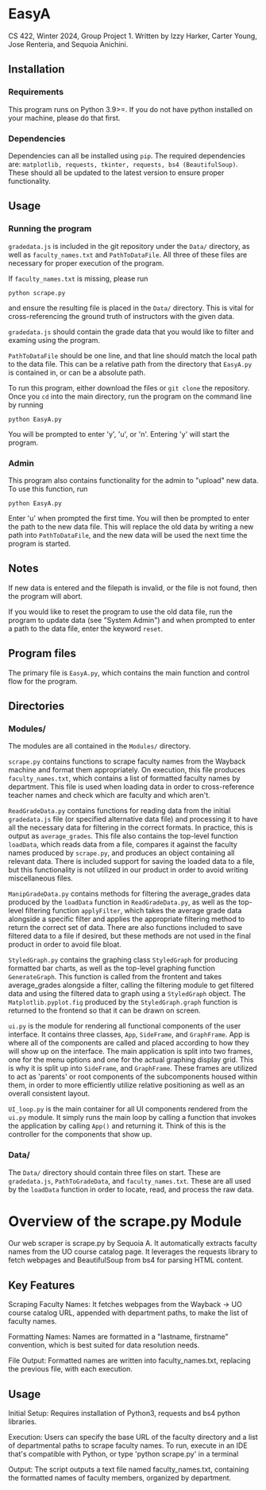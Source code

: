 # EasyA
CS 422, Winter 2024, Group Project 1. Written by Izzy Harker, Carter Young, Jose Renteria, and Sequoia Anichini.

## Installation
### Requirements
This program runs on Python 3.9>=. If you do not have python installed on your machine, please do that first.

### Dependencies
Dependencies can all be installed using `pip`. The required dependencies are: `matplotlib, requests, tkinter, requests, bs4 (BeautifulSoup)`. These should all be updated to the latest version to ensure proper functionality.

## Usage
### Running the program
`gradedata.js` is included in the git repository under the `Data/` directory, as well as `faculty_names.txt` and `PathToDataFile`. All three of these files are necessary for proper execution of the program. 

If `faculty_names.txt` is missing, please run 
```
python scrape.py
```
and ensure the resulting file is placed in the `Data/` directory. This is vital for cross-referencing the ground truth of  instructors with the given data.

`gradedata.js` should contain the grade data that you would like to filter and examing using the program.

`PathToDataFile` should be one line, and that line should match the local path to the data file. This can be a relative path from the directory that `EasyA.py` is contained in, or can be a absolute path. 

To run this program, either download the files or `git clone` the repository. Once you `cd` into the main directory, run the program on the command line by running 
```
python EasyA.py
```

You will be prompted to enter 'y', 'u', or 'n'. Entering 'y' will start the program. 

### Admin
This program also contains functionality for the admin to "upload" new data. To use this function, run 
```
python EasyA.py
```

Enter 'u' when prompted the first time. You will then be prompted to enter the path to the new data file. This will replace the old data by writing a new path into `PathToDataFile`, and the new data will be used the next time the program is started.

## Notes
If new data is entered and the filepath is invalid, or the file is not found, then the program will abort. 

If you would like to reset the program to use the old data file, run the program to update data (see "System Admin") and when prompted to enter a path to the data file, enter the keyword `reset`.

## Program files
The primary file is `EasyA.py`, which contains the main function and control flow for the program. 

## Directories
### Modules/
The modules are all contained in the `Modules/` directory. 

`scrape.py` contains functions to scrape faculty names from the Wayback machine and format them appropriately. On execution, this file produces `faculty_names.txt`, which contains a list of formatted faculty names by department. This file is used when loading data in order to cross-reference teacher names and check which are faculty and which aren't.

`ReadGradeData.py` contains functions for reading data from the initial `gradedata.js` file (or specified alternative data file) and processing it to have all the necessary data for filtering in the correct formats. In practice, this is output as `average_grades`. This file also contains the top-level function `loadData`, which reads data from a file, compares it against the faculty names produced by `scrape.py`, and produces an object containing all relevant data. There is included support for saving the loaded data to a file, but this functionality is not utilized in our product in order to avoid writing miscellaneous files.

`ManipGradeData.py` contains methods for filtering the average_grades data produced by the `loadData` function in `ReadGradeData.py`, as well as the top-level filtering function `applyFilter`, which takes the average grade data alongside a specific filter and applies the appropriate filtering method to return the correct set of data. There are also functions included to save filtered data to a file if desired, but these methods are not used in the final product in order to avoid file bloat.

`StyledGraph.py` contains the graphing class `StyledGraph` for producing formatted bar charts, as well as the top-level graphing function `GenerateGraph`. This function is called from the frontent and takes average_grades alongside a filter, calling the filtering module to get filtered data and using the filtered data to graph using a `StyledGraph` object. The `Matplotlib.pyplot.fig` produced by the `StyledGraph.graph` function is returned to the frontend so that it can be drawn on screen. 

`ui.py` is the module for rendering all functional components of the user interface. It contains three classes, `App`, `SideFrame`, and `GraphFrame`. App is where all of the components are called and placed according to how they will show up on the interface. The main application is split into two frames, one for the menu options and one for the actual graphing display grid. This is why it is split up into `SideFrame`, and `GraphFrame`. These frames are utilized to act as 'parents' or root components of the subcomponents housed within them, in order to more efficiently utilize relative positioning as well as an overall consistent layout.

`UI_loop.py` is the main container for all UI components rendered from the `ui.py` module. It simply runs the main loop by calling a function that invokes the application by calling `App()` and returning it. Think of this is the controller for the components that show up.

### Data/
The `Data/` directory should contain three files on start. These are `gradedata.js`, `PathToGradeData`, and `faculty_names.txt`. These are all used by the `loadData` function in order to locate, read, and process the raw data. 

# Overview of the scrape.py Module
Our web scraper is scrape.py by Sequoia A. It automatically extracts faculty names from the UO course catalog page.
It leverages the requests library to fetch webpages and BeautifulSoup from bs4 for parsing HTML content.

## Key Features
Scraping Faculty Names: It fetches webpages from the Wayback -> UO course catalog URL, appended with department paths, to make the list of faculty names.

Formatting Names: Names are formatted in a "lastname, firstname" convention, which is best suited for data resolution needs.

File Output: Formatted names are written into faculty_names.txt, replacing the previous file, with each execution.

## Usage
Initial Setup: Requires installation of Python3, requests and bs4 python libraries.

Execution: Users can specify the base URL of the faculty directory and a list of departmental paths to scrape faculty names.
To run, execute in an IDE that's compatible with Python, or type 'python scrape.py' in a terminal

Output: The script outputs a text file named faculty_names.txt, containing the formatted names of faculty members, organized by department.
